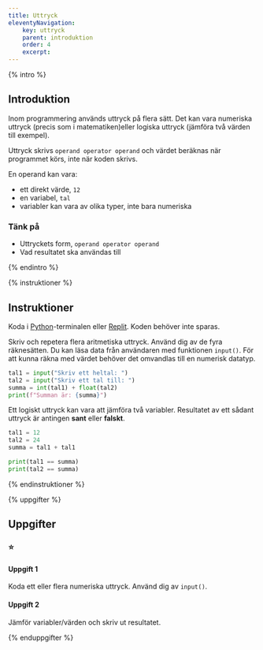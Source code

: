 ```yaml
---
title: Uttryck
eleventyNavigation:
    key: uttryck
    parent: introduktion
    order: 4
    excerpt: 
---
```

{% intro %}

## Introduktion

Inom programmering används uttryck på flera sätt. Det kan vara numeriska uttryck (precis som i matematiken)eller logiska uttryck (jämföra två värden till exempel).

Uttryck skrivs ```operand operator operand``` och värdet beräknas när programmet körs, inte när koden skrivs.

En operand kan vara:
- ett direkt värde, ```12```
- en variabel, ```tal```
- variabler kan vara av olika typer, inte bara numeriska

### Tänk på
- Uttryckets form, ```operand operator operand```
- Vad resultatet ska användas till

{% endintro %}

{% instruktioner %}

## Instruktioner

Koda i [Python](/kom-igang/installation/python.html)-terminalen eller [Replit](/kom-igang/installation/online.html). Koden behöver inte sparas.

Skriv och repetera flera aritmetiska uttryck.
Använd dig av de fyra räknesätten.
Du kan läsa data från användaren med funktionen ```input()```. För att kunna räkna med värdet behöver det omvandlas till en numerisk datatyp.

```python
tal1 = input("Skriv ett heltal: ")
tal2 = input("Skriv ett tal till: ")
summa = int(tal1) + float(tal2)
print(f"Summan är: {summa}")
```

Ett logiskt uttryck kan vara att jämföra två variabler.
Resultatet av ett sådant uttryck är antingen **sant** eller **falskt**.

```python
tal1 = 12
tal2 = 24
summa = tal1 + tal1

print(tal1 == summa)
print(tal2 == summa)
```

{% endinstruktioner %}

{% uppgifter %}

## Uppgifter
### ⭐
#### Uppgift 1

Koda ett eller flera numeriska uttryck.
Använd dig av ```input()```.

#### Uppgift 2

Jämför variabler/värden och skriv ut resultatet.

{% enduppgifter %}